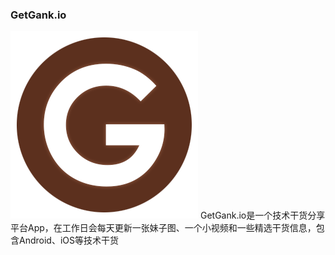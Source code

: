 ### GetGank.io
![icon](/app/src/main/res/mipmap-hdpi/app_icon.png "")
GetGank.io是一个技术干货分享平台App，在工作日会每天更新一张妹子图、一个小视频和一些精选干货信息，包含Android、iOS等技术干货
